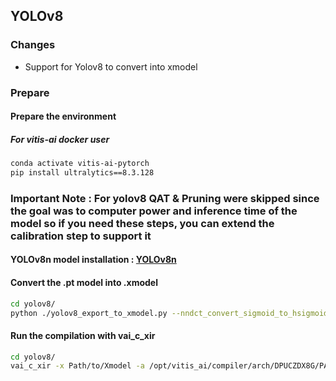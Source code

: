 ## YOLOv8 

### Changes
- Support for Yolov8 to convert into xmodel

### Prepare

#### Prepare the environment

##### For vitis-ai docker user
```bash
conda activate vitis-ai-pytorch
pip install ultralytics==8.3.128
```

### Important Note : For yolov8 QAT & Pruning were skipped since the goal was to computer power and inference time of the model so if you need these steps, you can extend the calibration step to support it

#### YOLOv8n model installation : [YOLOv8n](https://github.com/ultralytics/assets/releases/download/v8.3.0/yolov8n.pt)

#### Convert the .pt model into .xmodel
```bash
cd yolov8/
python ./yolov8_export_to_xmodel.py --nndct_convert_sigmoid_to_hsigmoid --nndct_convert_silu_to_hswish
```

#### Run the compilation with vai_c_xir
```bash
cd yolov8/
vai_c_xir -x Path/to/Xmodel -a /opt/vitis_ai/compiler/arch/DPUCZDX8G/PATH_TO_TARGET_DEVICE/arch.json -o PATH/TO/OUTPUT_FILE -n yolov8n
```

